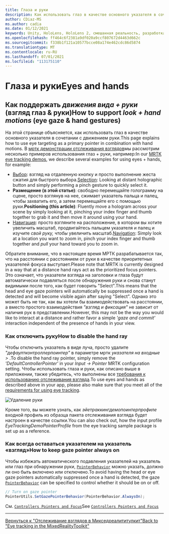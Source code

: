 ```yaml
---
title: Глаза и руки
description: Как использовать глаз в качестве основного указателя в сочетании с движением руки в МРТК
author: CDiaz-MS
ms.author: cadia
ms.date: 01/12/2021
keywords: Unity, HoloLens, HoloLens 2, смешанная реальность, разработка, мртк, эйетраккинг,
ms.openlocfilehash: ff464c6f2381a9df020a9ccf807672d4463d662c
ms.sourcegitcommit: f338b1f121a10577bcce08a174e462cdc86d5874
ms.translationtype: MT
ms.contentlocale: ru-RU
ms.lasthandoff: 07/01/2021
ms.locfileid: "113175110"
---
```

# <a name="eyes-and-hands"></a><span data-ttu-id="b9828-104">Глаза и руки</span><span class="sxs-lookup"><span data-stu-id="b9828-104">Eyes and hands</span></span>

## <a name="how-to-support-_look--hand-motions_-eye-gaze--hand-gestures"></a><span data-ttu-id="b9828-105">Как поддержать _движения вида + руки_ (взгляд глаз & руки)</span><span class="sxs-lookup"><span data-stu-id="b9828-105">How to support _look + hand motions_ (eye gaze & hand gestures)</span></span>

<span data-ttu-id="b9828-106">На этой странице объясняется, как использовать глаз в качестве основного указателя в сочетании с движением руки.</span><span class="sxs-lookup"><span data-stu-id="b9828-106">This page explains how to use eye targeting as a primary pointer in combination with hand motions.</span></span>
<span data-ttu-id="b9828-107">В [мртк демонстрации отслеживания взглядов](../../example-scenes/eye-tracking-examples-overview.md)мы рассмотрим несколько примеров использования глаз + руки, например:</span><span class="sxs-lookup"><span data-stu-id="b9828-107">In our [MRTK eye tracking demos](../../example-scenes/eye-tracking-examples-overview.md), we describe several examples for using eyes + hands, for example:</span></span>

- <span data-ttu-id="b9828-108">[Выбор](eye-tracking-target-selection.md): взгляд на отдаленную кнопку и просто выполнение жеста сжатия для быстрого выбора.</span><span class="sxs-lookup"><span data-stu-id="b9828-108">[Selection](eye-tracking-target-selection.md): Looking at distant holographic button and simply performing a pinch gesture to quickly select it.</span></span>
- <span data-ttu-id="b9828-109">**Размещение (в этой статье)**: свободно перемещайте голограмму на сцене, просто взглянув на нее, сжимает указатель пальца и палец, чтобы захватить его, а затем перемещайте его с помощью руки.</span><span class="sxs-lookup"><span data-stu-id="b9828-109">**Positioning (this article)**: Fluently move a hologram across your scene by simply looking at it, pinching your index finger and thumb together to grab it and then move it around using your hand.</span></span>
- <span data-ttu-id="b9828-110">[Навигация](eye-tracking-navigation.md): просто взгляните на расположение, в котором вы хотите увеличить масштаб, продвигайтесь пальцем указателя и палец и изучите _свой руку, чтобы_ увеличить масштаб.</span><span class="sxs-lookup"><span data-stu-id="b9828-110">[Navigation](eye-tracking-navigation.md): Simply look at a location you want to zoom in, pinch your index finger and thumb together and _pull_ your hand toward you to zoom in.</span></span>

<span data-ttu-id="b9828-111">Обратите внимание, что в настоящее время МРТК разрабатывается так, что на расстоянии с расстоянием от руки в качестве приоритетных указателей фокуса выступает.</span><span class="sxs-lookup"><span data-stu-id="b9828-111">Please note that MRTK is currently designed in a way that at a distance hand rays act as the prioritized focus pointers.</span></span>
<span data-ttu-id="b9828-112">Это означает, что указатели взгляда на заголовки и глаза будут автоматически подавляться после обнаружения руки и снова станут видимыми после того, как будет говорить "Select".</span><span class="sxs-lookup"><span data-stu-id="b9828-112">This means that the head and eye gaze pointers will automatically be suppressed once a hand is detected and will become visible again after saying "Select".</span></span>
<span data-ttu-id="b9828-113">Однако это может быть не так, как вы хотели бы взаимодействовать на расстоянии, а вместо простого взаимодействия _"взгляд и фиксация"_ не зависит от наличия рук в представлении.</span><span class="sxs-lookup"><span data-stu-id="b9828-113">However, this may not be the way you would like to interact at a distance and rather favor a simple _'gaze and commit'_ interaction independent of the presence of hands in your view.</span></span>

### <a name="how-to-disable-the-hand-ray"></a><span data-ttu-id="b9828-114">Как отключить руку</span><span class="sxs-lookup"><span data-stu-id="b9828-114">How to disable the hand ray</span></span>

<span data-ttu-id="b9828-115">Чтобы отключить указатель в виде луча, просто удалите _"дефаултконтроллерпоинтер"_ в параметре мртк _указателя на входные >_ .</span><span class="sxs-lookup"><span data-stu-id="b9828-115">To disable the hand ray pointer, simply remove the _'DefaultControllerPointer'_ in your _Input -> Pointer_ MRTK configuration setting.</span></span>
<span data-ttu-id="b9828-116">Чтобы использовать глаза и руки, как описано выше в приложении, также убедитесь, что выполнены все [требования к использованию отслеживания взгляда](eye-tracking-basic-setup.md).</span><span class="sxs-lookup"><span data-stu-id="b9828-116">To use eyes and hands as described above in your app, please also make sure that you meet all of the [requirements for using eye tracking](eye-tracking-basic-setup.md).</span></span>

![Удаление руки](../../images/eye-tracking/mrtk_setup_removehandray.jpg)

<span data-ttu-id="b9828-118">Кроме того, вы можете узнать, как _эйетраккингдемопоинтерпрофиле_ входной профиль из образца пакета отслеживания взгляда будет настроен в качестве ссылки.</span><span class="sxs-lookup"><span data-stu-id="b9828-118">You can also check out, how the input profile _EyeTrackingDemoPointerProfile_ from the eye tracking sample package is set up as a reference.</span></span>

### <a name="how-to-keep-gaze-pointer-always-on"></a><span data-ttu-id="b9828-119">Как всегда оставаться указателем на указатель «взгляд»</span><span class="sxs-lookup"><span data-stu-id="b9828-119">How to keep gaze pointer always on</span></span>

<span data-ttu-id="b9828-120">Чтобы избежать автоматического подавления указателей на указатель или глаз при обнаружении руки, [`PointerBehavior`](xref:Microsoft.MixedReality.Toolkit.Input.PointerBehavior) можно указать, должно ли оно быть включено или отключено.</span><span class="sxs-lookup"><span data-stu-id="b9828-120">To avoid having the head or eye gaze pointers automatically suppressed once a hand is detected, the gaze [`PointerBehavior`](xref:Microsoft.MixedReality.Toolkit.Input.PointerBehavior) can be specified to control whether it should be on or off.</span></span>

```c#
// Turn on gaze pointer
PointerUtils.SetGazePointerBehavior(PointerBehavior.AlwaysOn);
```

<span data-ttu-id="b9828-121">См. [`Controllers Pointers and Focus`](../../../architecture/controllers-pointers-and-focus.md)</span><span class="sxs-lookup"><span data-stu-id="b9828-121">See [`Controllers Pointers and Focus`](../../../architecture/controllers-pointers-and-focus.md)</span></span>

---
[<span data-ttu-id="b9828-122">Вернуться к "Отслеживание взглядов в Микседреалититулкит"</span><span class="sxs-lookup"><span data-stu-id="b9828-122">Back to "Eye tracking in the MixedRealityToolkit"</span></span>](eye-tracking-main.md)
